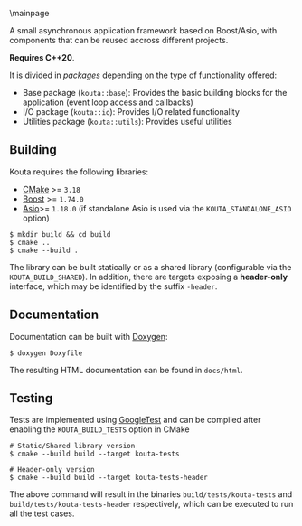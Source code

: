 \mainpage

A small asynchronous application framework based on Boost/Asio, with components that can be reused accross different projects.

**Requires C++20**.

It is divided in *packages* depending on the type of functionality offered:

- Base package (`kouta::base`): Provides the basic building blocks for the application (event loop access and callbacks)
- I/O package (`kouta::io`): Provides I/O related functionality
- Utilities package (`kouta::utils`): Provides useful utilities

## Building

Kouta requires the following libraries:

- [CMake](https://cmake.org/) >= `3.18`
- [Boost](https://www.boost.org/) >= `1.74.0`
- [Asio](https://think-async.com/Asio)>= `1.18.0` (if standalone Asio is used via the `KOUTA_STANDALONE_ASIO` option)

```
$ mkdir build && cd build
$ cmake ..
$ cmake --build .
```

The library can be built statically or as a shared library (configurable via the `KOUTA_BUILD_SHARED`). In addition, there are targets exposing a **header-only** interface, which may be identified by the suffix `-header`.

## Documentation

Documentation can be built with [Doxygen](https://www.doxygen.nl/):

```
$ doxygen Doxyfile
```

The resulting HTML documentation can be found in `docs/html`.


## Testing

Tests are implemented using [GoogleTest](https://github.com/google/googletest) and can be compiled after enabling the `KOUTA_BUILD_TESTS` option in CMake

```
# Static/Shared library version
$ cmake --build build --target kouta-tests

# Header-only version
$ cmake --build build --target kouta-tests-header
```

The above command will result in the binaries `build/tests/kouta-tests` and `build/tests/kouta-tests-header` respectively, which can be executed to run all the test cases.
